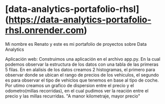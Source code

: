 # [data-analytics-portafolio-rhsl] (https://data-analytics-portafolio-rhsl.onrender.com)
Mi nombre es Renato y este es mi portafolio de proyectos sobre Data Analytics

Aplicación web: Construimos una aplicación en el archivo app.py. En la cual podemos observar la estructura de los datos con una tabla de las primeras 5 filas. En en alalisis de los datos creamos 2 histogramas, el primero para observar donde se ubican el rango de precios de los vehiculos, el segundo es para observar el tipo de vehiclos que tenemos en base al tipo de coche. Por utimo creamos un grafico de dispersion entre el precio y el odometro(millas recorridas), en el cual pudimos ver la reación entre el precio y las millas recurridas. "A manor kilometraje, mayor precio"
